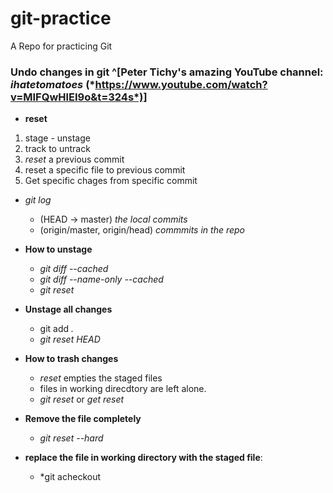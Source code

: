 # git-practice
A Repo for practicing Git

### Undo changes in git ^[Peter Tichy's amazing YouTube channel: *ihatetomatoes* (*https://www.youtube.com/watch?v=MIFQwHlEI9o&t=324s*)]  

* **reset**  
1. stage - unstage  
2. track to untrack  
3. *reset* a previous commit  
4. reset a specific file to previous commit  
5. Get specific chages from specific commit  

* *git log*  
  - (HEAD -> master)  *the local commits*    
  - (origin/master, origin/head)  *commmits in the repo*  
  
* **How to unstage**  
  - *git diff --cached*  
  - *git diff --name-only --cached*  
  - *git reset <filename>*  
  
* **Unstage all changes**  
  - git add *.* 
  - *git reset HEAD*  
  
* **How to trash changes**  
  - *reset* empties the staged files 
  - files in working direcdtory are left alone.  
  - *git reset*  or *get reset <filename>*  
  
* **Remove the file completely**  
  - *git reset --hard* 
  
* **replace the file in working directory with the staged file**:  
  - *git acheckout <filename> 
